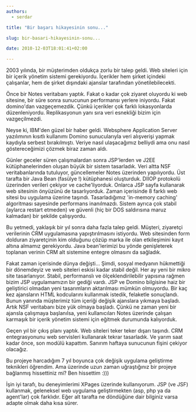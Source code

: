 ```yaml
---
authors:
  - serdar

title: "Bir başarı hikayesinin sonu..."

slug: bir-basari-hikayesinin-sonu...

date: 2010-12-03T18:01:41+02:00

---
```


2003 yılında, bir müşterimden oldukça zorlu bir talep geldi. Web siteleri için bir içerik yönetim sistemi gerekiyordu. İçerikler hem şirket içindeki çalışanlar, hem de şirket dışındaki ajanslar tarafından yönetilebilecekti.

Önce bir Notes veritabanı yaptık. Fakat o kadar çok ziyaret oluyordu ki web sitesine, bir süre sonra sunucunun performansı yerlere iniyordu. Fakat domino'dan vazgeçemezdik. Çünkü içerikler çok farklı lokasyonlarda düzenleniyordu. Replikasyonun yanı sıra veri esnekliği bizim için vazgeçilmezdi.
<!-- more -->
Neyse ki, IBM'den güzel bir haber geldi. Websphere Application Server yazılımının kısıtlı kullanımı Domino sunucularıyla veri alışverişi yapmak kaydıyla serbest bırakılmıştı. Veriye nasıl ulaşacağımız belliydi ama onu nasıl göstereceğimizi çözmek biraz zaman aldı.

Günler geceler süren çalışmalardan sonra JSP'lerden ve J2EE kütüphanelerinden oluşan büyük bir sistem tasarladık. Veri altta NSF veritabanlarında tutuluyor, güncellemeler Notes üzerinden yapılıyordu. Üst tarafta bir Java Bean (fasülye !) kütüphanesi oluşturduk. DIIOP protokolü üzerinden verileri çekiyor ve cache'liyorduk. Onlarca JSP sayfa kullanarak web sitesinin önyüzünü de tasarlıyorduk. Zaman içerisinde 8 farklı web sitesi bu uygulama üzerine taşındı. Tasarladığımız 'in-memory caching' algoritması sayesinde performans inanılmazdı. Sistem ayrıca çok stabil (aylarca restart etmeden) ve güvenli (hiç bir DOS saldırısına maruz kalmadan) bir şekilde çalışıyordu.

Bu yetmedi, yaklaşık bir yıl sonra daha fazla talep geldi. Müşteri, ziyaretçi verilerinin CRM uygulamasına yapıştırılmasını istiyordu. Web sitesinden form dolduran ziyaretçinin kim olduğunu çözüp marka ile olan etkileşimini kayıt altına almamız gerekiyordu. Java bean'lerimizi bu yönde genişleterek toplanan verinin CRM alt sistemine entegre olmasını da sağladık.

Fakat zaman içerisinde dünya değişti... Şimdi, sosyal medyanın hükmettiği bir dönemdeyiz ve web siteleri eskisi kadar stabil değil. Her ay yeni bir mikro site tasarlanıyor. Stabil, performanslı ve ölçeklendirilebilir yapısına rağmen bizim JSP uygulamamızın bir gediği vardı. JSP ve Domino bilgisine haiz bir geliştirici olmadan yeni tasarımların aktarılması mümkün olmuyordu. Bir kaç kez ajansların HTML kodcularını kullanmak istedik, felaketle sonuçlandı. Bunun yanında müşterimiz tüm içeriği değişik ajanslara yıkmaya başladı. Artık NSF veritabanı bize yük olmaya başladı. Çünkü ne zaman yeni bir ajansla çalışmaya başlanılsa, yeni kullanıcıları Notes üzerinde çalışan karmaşık bir içerik yönetim sistemi için eğitmek durumunda kalıyorduk.

Geçen yıl bir çıkış planı yaptık. Web siteleri teker teker dışarı taşındı. CRM entegrasyonunu web servisleri kullanarak tekrar tasarladık. Ve yarım saat kadar önce, son modülü kapattım. Sanırım haftaya sunucunun fişini çekiyor olacağız.

Bu projeye harcadığım 7 yıl boyunca çok değişik uygulama geliştirme teknikleri öğrendim. Ama üzerinde uzun zaman uğraştığınız bir projeye bağlanmış hissettiniz mi? Ben hissettim :)))

İşin iyi tarafı, bu deneyimlerimi XPages üzerinde kullanıyorum. JSP (ve JSF) kullanmak, geleneksel web uygulama geliştirmekten (asp, php ya da agent'lar) çok farklıdır. Eğer alt tarafta ne döndüğüne dair bilginiz varsa adapte olmak daha kısa sürer.
